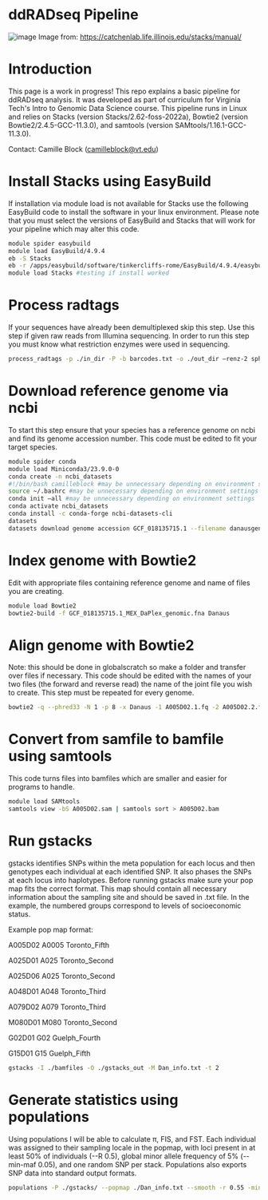 # ddRADseq Pipeline
![image](https://github.com/user-attachments/assets/7719a6bf-3690-40b3-a1bc-030c044408da)
Image from: https://catchenlab.life.illinois.edu/stacks/manual/
# Introduction
This page is a work in progress!
This repo explains a basic pipeline for ddRADseq analysis. It was developed as part of curriculum for Virginia Tech's Intro to Genomic Data Science course. This pipeline runs in Linux and relies on Stacks (version Stacks/2.62-foss-2022a), Bowtie2 (version Bowtie2/2.4.5-GCC-11.3.0), and samtools (version SAMtools/1.16.1-GCC-11.3.0).

Contact: Camille Block (camilleblock@vt.edu)


# Install Stacks using EasyBuild
If installation via module load is not available for Stacks use the following EasyBuild code to install the software in your linux environment. Please note that you must select the versions of EasyBuild and Stacks that will work for your pipeline which may alter this code.
```bash
module spider easybuild
module load EasyBuild/4.9.4
eb -S Stacks
eb -r /apps/easybuild/software/tinkercliffs-rome/EasyBuild/4.9.4/easybuild/easyconfigs/s/Stacks/Stacks-2.62-foss-2022a.eb
module load Stacks #testing if install worked
```
# Process radtags 
If your sequences have already been demultiplexed skip this step. Use this step if given raw reads from Illumina sequencing. In order to run this step you must know what restriction enzymes were used in sequencing. 
```bash
process_radtags -p ./in_dir -P -b barcodes.txt -o ./out_dir –renz-2 sphI mluCI –threads 16 -q -r -D -t 120
```
# Download reference genome via ncbi
To start this step ensure that your species has a reference genome on ncbi and find its genome accession number. This code must be edited to fit your target species.
```bash
module spider conda
module load Miniconda3/23.9.0-0
conda create -n ncbi_datasets
#!/bin/bash camilleblock #may be unnecessary depending on environment settings
source ~/.bashrc #may be unnecessary depending on environment settings
conda init –all #may be unnecessary depending on environment settings 
conda activate ncbi_datasets
conda install -c conda-forge ncbi-datasets-cli
datasets
datasets download genome accession GCF_018135715.1 --filename danausgenome.zip
```
# Index genome with Bowtie2
Edit with appropriate files containing reference genome and name of files you are creating. 
```bash
module load Bowtie2
bowtie2-build -f GCF_018135715.1_MEX_DaPlex_genomic.fna Danaus
```
# Align genome with Bowtie2
Note: this should be done in globalscratch so make a folder and transfer over files if necessary. This code should be edited with the names of your two files (the forward and reverse read) the name of the joint file you wish to create. This step must be repeated for every genome. 
```bash
bowtie2 -q --phred33 -N 1 -p 8 -x Danaus -1 A005D02.1.fq -2 A005D02.2.fq -S A005D02.sam
```
# Convert from samfile to bamfile using samtools
This code turns files into bamfiles which are smaller and easier for programs to handle.
```bash
module load SAMtools
samtools view -bS A005D02.sam | samtools sort > A005D02.bam
```
# Run gstacks
gstacks identifies SNPs within the meta population for each locus and then genotypes each individual at each identified SNP. It also phases the SNPs at each locus into haplotypes.
Before running gstacks make sure your pop map fits the correct format. This map should contain all necessary information about the sampling site and should be saved in .txt file. In the example, the numbered groups correspond to levels of socioeconomic status.

Example pop map format:

A005D02	A0005	Toronto_Fifth

A025D01	A025	Toronto_Second

A025D06	A025	Toronto_Second

A048D01	A048	Toronto_Third

A079D02	A079	Toronto_Third

M080D01	M080	Toronto_Second

G02D01	G02	Guelph_Fourth

G15D01	G15	Guelph_Fifth

```bash
gstacks -I ./bamfiles -O ./gstacks_out -M Dan_info.txt -t 2
```
# Generate statistics using populations
Using populations I will be able to calculate π, FIS, and FST.  Each individual was assigned to their sampling locale in the popmap, with loci present in at least 50% of individuals (--R 0.5), global minor allele frequency of 5% (--min-maf 0.05), and one random SNP per stack. Populations also exports SNP data into standard output formats.
```bash
populations -P ./gstacks/ --popmap ./Dan_info.txt --smooth -r 0.55 -min-maf 0.05 -t 8 --write-random-snp
```
